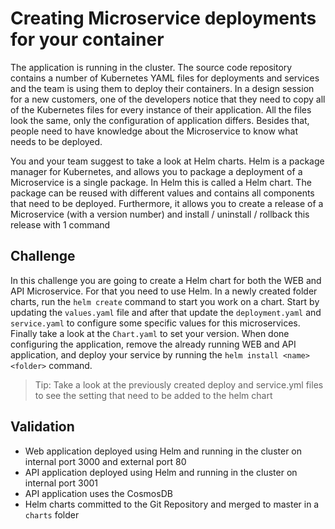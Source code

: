 # Creating Microservice deployments for your container
The application is running in the cluster. The source code repository contains a number of Kubernetes YAML files for deployments and services and the team is using them to deploy their containers. In a design session for a new customers, one of the developers notice that they need to copy all of the Kubernetes files for every instance of their application. All the files look the same, only the configuration of application differs. Besides that, people need to have knowledge about the Microservice to know what needs to be deployed.

You and your team suggest to take a look at Helm charts. Helm is a package manager for Kubernetes, and allows you to package a deployment of a Microservice is a single package. In Helm this is called a Helm chart. The package can be reused with different values and contains all components that need to be deployed. Furthermore, it allows you to create a release of a Microservice (with a version number) and install / uninstall / rollback this release with 1 command

## Challenge
In this challenge you are going to create a Helm chart for both the WEB and API Microservice. For that you need to use Helm. In a newly created folder charts, run the `helm create` command to start you work on a chart. Start by updating the `values.yaml` file and after that update the `deployment.yaml` and `service.yaml` to configure some specific values for this microservices. Finally take a look at the `Chart.yaml` to set your version. When done configuring the application, remove the already running WEB and API application, and deploy your service by running the `helm install <name> <folder>` command.

>Tip: Take a look at the previously created deploy and service.yml files to see the setting that need to be added to the helm chart

## Validation
* Web application deployed using Helm and running in the cluster on internal port 3000 and external port 80
* API application deployed using Helm and running in the cluster on internal port 3001
* API application uses the CosmosDB 
* Helm charts committed to the Git Repository and merged to master in a `charts` folder